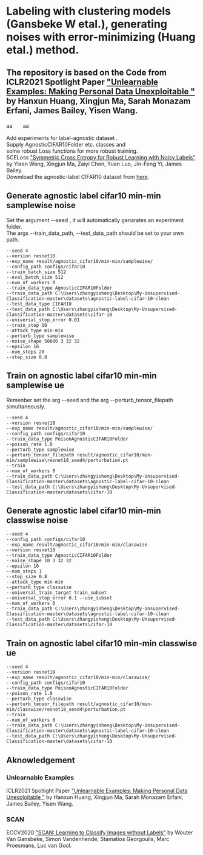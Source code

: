 
# Labeling with clustering models (Gansbeke W etal.), generating noises with error-minimizing (Huang etal.) method.
## The repository is based on the Code from ICLR2021 Spotlight Paper ["Unlearnable Examples: Making Personal Data Unexploitable "](https://github.com/HanxunH/Unlearnable-Examples) by Hanxun Huang, Xingjun Ma, Sarah Monazam Erfani, James Bailey, Yisen Wang.
aa　　aa

Add experiments for label-agnostic dataset .  
  Supply AgnosticCIFAR10Folder etc. classes and   
  some robust Loss functions for more robust training.  
  SCELoss ["Symmetric Cross Entropy for Robust Learning with Noisy Labels"](https://openaccess.thecvf.com/content_ICCV_2019/papers/Wang_Symmetric_Cross_Entropy_for_Robust_Learning_With_Noisy_Labels_ICCV_2019_paper.pdf) by Yisen Wang, Xingjun Ma, Zaiyi Chen, Yuan Luo, Jin-Feng Yi, James Bailey.  
  Dowmload the agnostic-label CIFAR10 dataset from [here](https://drive.google.com/file/d/1Hs6zrwVeIhtAZti2ezG3XRyto5xuF-Cs/view?usp=drive_link).
## Generate agnostic label cifar10 min-min samplewise noise
Set the argument --seed , it will automatically genarates an experiment folder.  
The args --train_data_path, --test_data_path should be set to your own path.
```
--seed 4
--version resnet18
--exp_name result/agnostic_cifar10/min-min/samplewise/
--config_path configs/cifar10
--train_batch_size 512
--eval_batch_size 512
--num_of_workers 0
--train_data_type AgnosticCIFAR10Folder
--train_data_path C:\Users\zhangyisheng\Desktop\My-Unsupervised-Classification-master\datasets\agnostic-label-cifar-10-clean
--test_data_type CIFAR10
--test_data_path C:\Users\zhangyisheng\Desktop\My-Unsupervised-Classification-master\datasets\cifar-10
--universal_stop_error 0.01
--train_step 10
--attack_type min-min
--perturb_type samplewise
--noise_shape 50000 3 32 32
--epsilon 16
--num_steps 20
--step_size 0.8
```

## Train on agnostic label cifar10 min-min samplewise ue
Remenber set the arg --seed and the arg --perturb_tensor_filepath simultaneously.

```
--seed 4
--version resnet18
--exp_name result/agnostic_cifar10/min-min/samplewise/
--config_path configs/cifar10
--train_data_type PoisonAgnosticCIFAR10Folder
--poison_rate 1.0
--perturb_type samplewise
--perturb_tensor_filepath result/agnostic_cifar10/min-min/samplewise\resnet18_seed4/perturbation.pt
--train
--num_of_workers 0
--train_data_path C:\Users\zhangyisheng\Desktop\My-Unsupervised-Classification-master\datasets\agnostic-label-cifar-10-clean
--test_data_path C:\Users\zhangyisheng\Desktop\My-Unsupervised-Classification-master\datasets\cifar-10
```

## Generate agnostic label cifar10 min-min classwise noise
```
--seed 4
--config_path configs/cifar10
--exp_name result/agnostic_cifar10/min-min/classwise
--version resnet18
--train_data_type AgnosticCIFAR10Folder
--noise_shape 10 3 32 32
--epsilon 16
--num_steps 1
--step_size 0.8
--attack_type min-min
--perturb_type classwise
--universal_train_target train_subset
--universal_stop_error 0.1 --use_subset
--num_of_workers 0
--train_data_path C:\Users\zhangyisheng\Desktop\My-Unsupervised-Classification-master\datasets\agnostic-label-cifar-10-clean
--test_data_path C:\Users\zhangyisheng\Desktop\My-Unsupervised-Classification-master\datasets\cifar-10
```

## Train on agnostic label cifar10 min-min classwise ue
```
--seed 4
--version resnet18
--exp_name result/agnostic_cifar10/min-min/classwise/
--config_path configs/cifar10
--train_data_type PoisonAgnosticCIFAR10Folder
--poison_rate 1.0
--perturb_type classwise
--perturb_tensor_filepath result/agnostic_cifar10/min-min/classwise/resnet18_seed4\perturbation.pt
--train
--num_of_workers 0
--train_data_path C:\Users\zhangyisheng\Desktop\My-Unsupervised-Classification-master\datasets\agnostic-label-cifar-10-clean
--test_data_path C:\Users\zhangyisheng\Desktop\My-Unsupervised-Classification-master\datasets\cifar-10
```
## Aknowledgement
### Unlearnable Examples
ICLR2021 Spotlight Paper ["Unlearnable Examples: Making Personal Data Unexploitable "](https://openreview.net/forum?id=iAmZUo0DxC0) by Hanxun Huang, Xingjun Ma, Sarah Monazam Erfani, James Bailey, Yisen Wang.  
### SCAN
ECCV2020 ["SCAN: Learning to Classify Images without Labels"](https://www.ecva.net/papers/eccv_2020/papers_ECCV/papers/123550273.pdf) by Wouter Van Gansbeke, Simon Vandenhende, Stamatios Georgoulis, Marc Proesmans, Luc van Gool.

